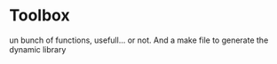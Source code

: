 Toolbox
=======

un bunch of functions, usefull... or not.
And a make file to generate the dynamic library
